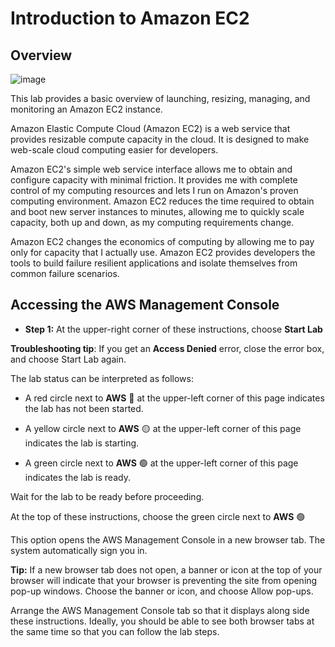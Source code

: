 # Introduction to Amazon EC2

## Overview

![image](https://github.com/rashmisinha07/aws_restart/assets/62481476/b076e93b-8f8b-4b71-98b3-8e602e02bb51)

This lab provides  a basic overview of launching, resizing, managing, and monitoring an Amazon EC2 instance.

Amazon Elastic Compute Cloud (Amazon EC2) is a web service that provides resizable compute capacity in the cloud. It is designed to make web-scale cloud computing easier for developers.

Amazon EC2's simple web service interface allows me to obtain and configure capacity with minimal friction. It provides me with complete control of my computing resources and lets I run on Amazon's proven computing environment. Amazon EC2 reduces the time required to obtain and boot new server instances to minutes, allowing me to quickly scale capacity, both up and down, as my computing requirements change.

Amazon EC2 changes the economics of computing by allowing me to pay only for capacity that I actually use. Amazon EC2 provides developers the tools to build failure resilient applications and isolate themselves from common failure scenarios.



## Accessing the AWS Management Console
* **Step 1:** At the upper-right corner of these instructions, choose  **Start Lab**

**Troubleshooting tip**: If you get an **Access Denied** error, close the error box, and choose  Start Lab again.

The lab status can be interpreted as follows:

   * A red circle next to **AWS** :red_circle:  at the upper-left corner of this page indicates the lab has not been started.

   * A yellow circle next to **AWS** :yellow_circle:  at the upper-left corner of this page indicates the lab is starting.

   * A green circle next to **AWS** :green_circle:  at the upper-left corner of this page indicates the lab is ready.

Wait for the lab to be ready before proceeding.

At the top of these instructions, choose the green circle next to **AWS** :green_circle:

This option opens the AWS Management Console in a new browser tab. The system automatically sign you in.

**Tip:** If a new browser tab does not open, a banner or icon at the top of your browser will indicate that your browser is preventing the site from opening pop-up windows. Choose the banner or icon, and choose Allow pop-ups.

Arrange the AWS Management Console tab so that it displays along side these instructions. Ideally, you should be able to see both browser tabs at the same time so that you can follow the lab steps.

